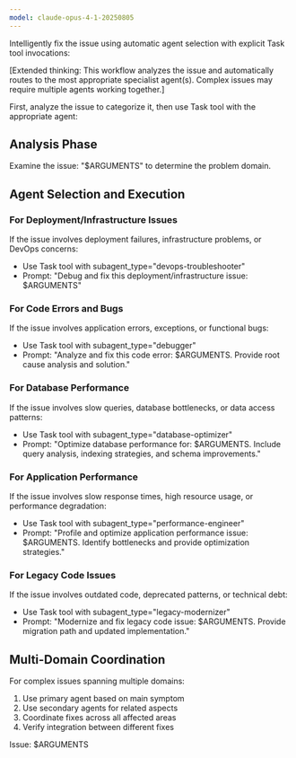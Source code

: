 ```yaml
---
model: claude-opus-4-1-20250805
---
```


Intelligently fix the issue using automatic agent selection with explicit Task tool invocations:

[Extended thinking: This workflow analyzes the issue and automatically routes to the most appropriate specialist agent(s). Complex issues may require multiple agents working together.]

First, analyze the issue to categorize it, then use Task tool with the appropriate agent:

## Analysis Phase

Examine the issue: "$ARGUMENTS" to determine the problem domain.

## Agent Selection and Execution

### For Deployment/Infrastructure Issues

If the issue involves deployment failures, infrastructure problems, or DevOps concerns:

- Use Task tool with subagent_type="devops-troubleshooter"
- Prompt: "Debug and fix this deployment/infrastructure issue: $ARGUMENTS"

### For Code Errors and Bugs

If the issue involves application errors, exceptions, or functional bugs:

- Use Task tool with subagent_type="debugger"
- Prompt: "Analyze and fix this code error: $ARGUMENTS. Provide root cause analysis and solution."

### For Database Performance

If the issue involves slow queries, database bottlenecks, or data access patterns:

- Use Task tool with subagent_type="database-optimizer"
- Prompt: "Optimize database performance for: $ARGUMENTS. Include query analysis, indexing strategies, and schema improvements."

### For Application Performance

If the issue involves slow response times, high resource usage, or performance degradation:

- Use Task tool with subagent_type="performance-engineer"
- Prompt: "Profile and optimize application performance issue: $ARGUMENTS. Identify bottlenecks and provide optimization strategies."

### For Legacy Code Issues

If the issue involves outdated code, deprecated patterns, or technical debt:

- Use Task tool with subagent_type="legacy-modernizer"
- Prompt: "Modernize and fix legacy code issue: $ARGUMENTS. Provide migration path and updated implementation."

## Multi-Domain Coordination

For complex issues spanning multiple domains:

1. Use primary agent based on main symptom
2. Use secondary agents for related aspects
3. Coordinate fixes across all affected areas
4. Verify integration between different fixes

Issue: $ARGUMENTS
